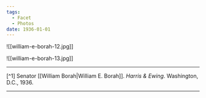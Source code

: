 ```yaml
---
tags:
  - Facet
  - Photos
date: 1936-01-01
---
```

![[william-e-borah-12.jpg]]

![[william-e-borah-13.jpg]]

---

[^1] Senator [[William Borah|William E. Borah]]. *Harris & Ewing*. Washington, D.C., 1936.

---